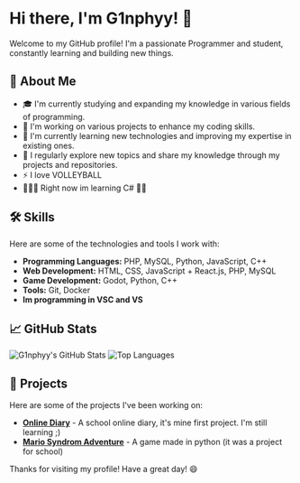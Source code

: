 # Hi there, I'm G1nphyy! 👋

Welcome to my GitHub profile! I'm a passionate Programmer and student, constantly learning and building new things.

## 🚀 About Me

- 🎓 I'm currently studying and expanding my knowledge in various fields of programming.
- 💼 I'm working on various projects to enhance my coding skills.
- 🌱 I'm currently learning new technologies and improving my expertise in existing ones.
- 📝 I regularly explore new topics and share my knowledge through my projects and repositories.
- ⚡ I love VOLLEYBALL
- 👨🏿‍🏫 Right now im learning C# 😵‍💫

## 🛠️ Skills

Here are some of the technologies and tools I work with:

- **Programming Languages:** PHP, MySQL, Python, JavaScript, C++
- **Web Development:** HTML, CSS, JavaScript + React.js, PHP, MySQL
- **Game Development:** Godot, Python, C++
- **Tools:** Git, Docker
- **Im programming in VSC and VS**

## 📈 GitHub Stats

![G1nphyy's GitHub Stats](https://github-readme-stats.vercel.app/api?username=G1nphyy&show_icons=true&theme=radical)
![Top Languages](https://github-readme-stats.vercel.app/api/top-langs/?username=G1nphyy&layout=compact&theme=radical)

## 🔭 Projects

Here are some of the projects I've been working on:

- [**Online Diary**](https://github.com/G1nphyy/Electronic-Diary) - A school online diary, it's mine first project. I'm still learning ;)
- **[**Mario Syndrom Adventure**](https://github.com/G1nphyy/Mario-Syndrom-Adventure)** - A game made in python (it was a project for school)


Thanks for visiting my profile! Have a great day! 😄
